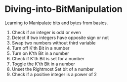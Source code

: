 # Diving-into-BitManipulation
Learning to Manipulate bits and bytes from basics.

1. Check if an integer is odd or even
2. Detect if two integers have opposite sign or not
3. Swap two numbers without third variable
4. Turn off K'th Bit in a number
5. Turn on K'th Bit in a number
6. Check if K'th Bit is set for a number
7. Toggle the K'th Bit in a number
8. Unset the Rightmost Set bit of a number
9. Check if a positive integer is a power of 2
